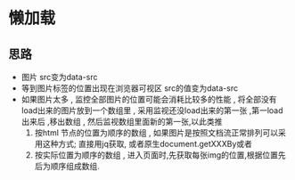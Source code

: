 # 懒加载

## 思路

* 图片 src变为data-src
* 等到图片标签的位置出现在浏览器可视区 src的值变为data-src
* 如果图片太多 , 监控全部图片的位置可能会消耗比较多的性能 , 将全部没有load出来的图片放到一个数组里 , 采用监视还没load出来的第一张 ,第一load出来后 ,移出数组 , 然后监视数组里面新的第一张,以此类推
    1. 按html 节点的位置为顺序的数组 , 如果图片是按照文档流正常排列可以采用这种方式; 直接用jq获取, 或者原生document.getXXXBy或者
    2. 按实际位置为顺序的数组 , 进入页面时,先获取每张img的位置,根据位置先后为顺序组成数组.
